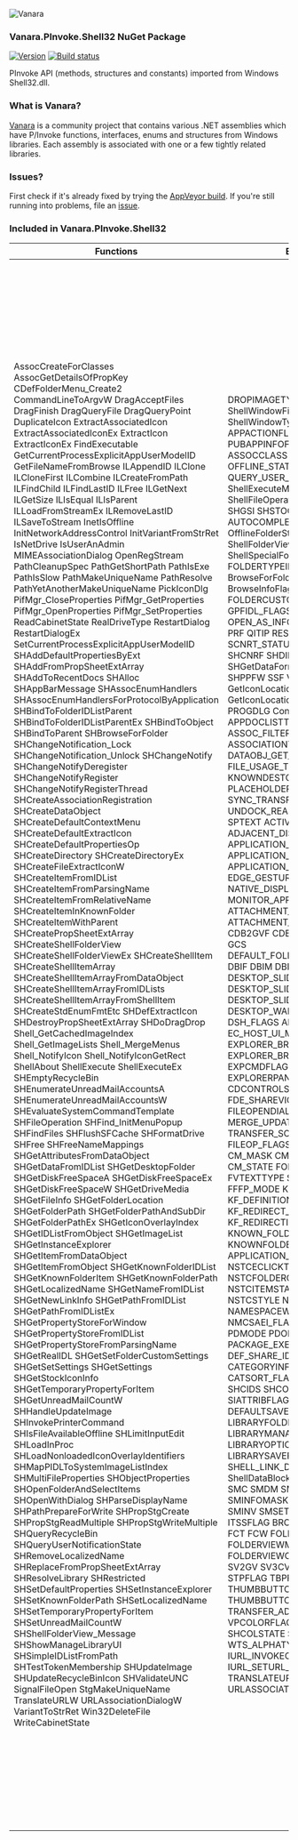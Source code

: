 ﻿![Vanara](https://raw.githubusercontent.com/dahall/Vanara/master/docs/icons/VanaraHeading.png)
### **Vanara.PInvoke.Shell32 NuGet Package**
[![Version](https://img.shields.io/nuget/v/Vanara.PInvoke.Shell32?label=NuGet&style=flat-square)](https://github.com/dahall/Vanara/releases)
[![Build status](https://img.shields.io/appveyor/build/dahall/vanara?label=AppVeyor%20build&style=flat-square)](https://ci.appveyor.com/project/dahall/vanara)

PInvoke API (methods, structures and constants) imported from Windows Shell32.dll.

### **What is Vanara?**

[Vanara](https://github.com/dahall/Vanara) is a community project that contains various .NET assemblies which have P/Invoke functions, interfaces, enums and structures from Windows libraries. Each assembly is associated with one or a few tightly related libraries.

### **Issues?**

First check if it's already fixed by trying the [AppVeyor build](https://ci.appveyor.com/nuget/vanara-prerelease).
If you're still running into problems, file an [issue](https://github.com/dahall/Vanara/issues).

### **Included in Vanara.PInvoke.Shell32**

Functions | Enumerations | Structures | Interfaces
--- | --- | --- | ---
AssocCreateForClasses AssocGetDetailsOfPropKey CDefFolderMenu_Create2 CommandLineToArgvW DragAcceptFiles DragFinish DragQueryFile DragQueryPoint DuplicateIcon ExtractAssociatedIcon ExtractAssociatedIconEx ExtractIcon ExtractIconEx FindExecutable GetCurrentProcessExplicitAppUserModelID GetFileNameFromBrowse ILAppendID ILClone ILCloneFirst ILCombine ILCreateFromPath ILFindChild ILFindLastID ILFree ILGetNext ILGetSize ILIsEqual ILIsParent ILLoadFromStreamEx ILRemoveLastID ILSaveToStream InetIsOffline InitNetworkAddressControl InitVariantFromStrRet IsNetDrive IsUserAnAdmin MIMEAssociationDialog OpenRegStream PathCleanupSpec PathGetShortPath PathIsExe PathIsSlow PathMakeUniqueName PathResolve PathYetAnotherMakeUniqueName PickIconDlg PifMgr_CloseProperties PifMgr_GetProperties PifMgr_OpenProperties PifMgr_SetProperties ReadCabinetState RealDriveType RestartDialog RestartDialogEx SetCurrentProcessExplicitAppUserModelID SHAddDefaultPropertiesByExt SHAddFromPropSheetExtArray SHAddToRecentDocs SHAlloc SHAppBarMessage SHAssocEnumHandlers SHAssocEnumHandlersForProtocolByApplication SHBindToFolderIDListParent SHBindToFolderIDListParentEx SHBindToObject SHBindToParent SHBrowseForFolder SHChangeNotification_Lock SHChangeNotification_Unlock SHChangeNotify SHChangeNotifyDeregister SHChangeNotifyRegister SHChangeNotifyRegisterThread SHCreateAssociationRegistration SHCreateDataObject SHCreateDefaultContextMenu SHCreateDefaultExtractIcon SHCreateDefaultPropertiesOp SHCreateDirectory SHCreateDirectoryEx SHCreateFileExtractIconW SHCreateItemFromIDList SHCreateItemFromParsingName SHCreateItemFromRelativeName SHCreateItemInKnownFolder SHCreateItemWithParent SHCreatePropSheetExtArray SHCreateShellFolderView SHCreateShellFolderViewEx SHCreateShellItem SHCreateShellItemArray SHCreateShellItemArrayFromDataObject SHCreateShellItemArrayFromIDLists SHCreateShellItemArrayFromShellItem SHCreateStdEnumFmtEtc SHDefExtractIcon SHDestroyPropSheetExtArray SHDoDragDrop Shell_GetCachedImageIndex Shell_GetImageLists Shell_MergeMenus Shell_NotifyIcon Shell_NotifyIconGetRect ShellAbout ShellExecute ShellExecuteEx SHEmptyRecycleBin SHEnumerateUnreadMailAccountsA SHEnumerateUnreadMailAccountsW SHEvaluateSystemCommandTemplate SHFileOperation SHFind_InitMenuPopup SHFindFiles SHFlushSFCache SHFormatDrive SHFree SHFreeNameMappings SHGetAttributesFromDataObject SHGetDataFromIDList SHGetDesktopFolder SHGetDiskFreeSpaceA SHGetDiskFreeSpaceEx SHGetDiskFreeSpaceW SHGetDriveMedia SHGetFileInfo SHGetFolderLocation SHGetFolderPath SHGetFolderPathAndSubDir SHGetFolderPathEx SHGetIconOverlayIndex SHGetIDListFromObject SHGetImageList SHGetInstanceExplorer SHGetItemFromDataObject SHGetItemFromObject SHGetKnownFolderIDList SHGetKnownFolderItem SHGetKnownFolderPath SHGetLocalizedName SHGetNameFromIDList SHGetNewLinkInfo SHGetPathFromIDList SHGetPathFromIDListEx SHGetPropertyStoreForWindow SHGetPropertyStoreFromIDList SHGetPropertyStoreFromParsingName SHGetRealIDL SHGetSetFolderCustomSettings SHGetSetSettings SHGetSettings SHGetStockIconInfo SHGetTemporaryPropertyForItem SHGetUnreadMailCountW SHHandleUpdateImage SHInvokePrinterCommand SHIsFileAvailableOffline SHLimitInputEdit SHLoadInProc SHLoadNonloadedIconOverlayIdentifiers SHMapPIDLToSystemImageListIndex SHMultiFileProperties SHObjectProperties SHOpenFolderAndSelectItems SHOpenWithDialog SHParseDisplayName SHPathPrepareForWrite SHPropStgCreate SHPropStgReadMultiple SHPropStgWriteMultiple SHQueryRecycleBin SHQueryUserNotificationState SHRemoveLocalizedName SHReplaceFromPropSheetExtArray SHResolveLibrary SHRestricted SHSetDefaultProperties SHSetInstanceExplorer SHSetKnownFolderPath SHSetLocalizedName SHSetTemporaryPropertyForItem SHSetUnreadMailCountW SHShellFolderView_Message SHShowManageLibraryUI SHSimpleIDListFromPath SHTestTokenMembership SHUpdateImage SHUpdateRecycleBinIcon SHValidateUNC SignalFileOpen StgMakeUniqueName TranslateURLW URLAssociationDialogW VariantToStrRet Win32DeleteFile WriteCabinetState                                                                     | DROPIMAGETYPE FD_FLAGS ShellWindowFindWindowOptions ShellWindowTypeConstants TI_FLAGS APPACTIONFLAGS APPINFODATAFLAGS PUBAPPINFOFLAGS ABE ABM ABN ABS ASSOCCLASS NIF NIIF NIM NIN NIS OFFLINE_STATUS PRINTACTION QUERY_USER_NOTIFICATION_STATE ShellExecuteMaskFlags ShellFileOperation SHERB SHGFI SHGNLI SHGSI SHSTOCKICONID AUTOCOMPLETEOPTIONS OfflineFolderStatus ShellFolderViewOptions ShellSpecialFolderConstants BHID FOLDERTYPEID BrowseForFolderMessages BrowseInfoFlag CLOSEPROPS CSIDL FCS FOLDERCUSTOMSETTINGSMASK GPFIDL_FLAGS MM OFASI OPEN_AS_INFO_FLAGS OPENPROPS PCS PRF QITIP RESTRICTIONS SCNRT_STATUS SHARD SHCNE SHCNF SHCNRF SHDID SHFMT_ID SHFMT_OPT SHGetDataFormat SHGFP SHIL SHOP SHPPFW SSF VALIDATEUNC GetIconLocationFlags GetIconLocationResultFlags PDTIMER PROGDLG ControlPanelItem CPVIEW APPDOCLISTTYPE ARCONTENT ASSOC_FILTER ASSOCIATIONLEVEL ASSOCIATIONTYPE DATAOBJ_GET_ITEM_FLAGS FILE_USAGE_TYPE KNOWNDESTCATEGORY OF_CAP PLACEHOLDER_STATES SLGP SVGIO SYNC_TRANSFER_STATUS UNDOCK_REASON SPBEGINF SPINITF SPTEXT ACTIVATEOPTIONS ADJACENT_DISPLAY_EDGES APPLICATION_VIEW_MIN_WIDTH APPLICATION_VIEW_ORIENTATION APPLICATION_VIEW_STATE EDGE_GESTURE_KIND NATIVE_DISPLAY_ORIENTATION MONITOR_APP_VISIBILITY ATTACHMENT_ACTION ATTACHMENT_PROMPT CDBE_ACTIONS CDB2GVF CDB2N CDBOSC CMF CMIC GCS DEFAULT_FOLDER_MENU_RESTRICTIONS DBIF DBIM DBIMF DESKTOP_SLIDESHOW_DIRECTION DESKTOP_SLIDESHOW_OPTIONS DESKTOP_SLIDESHOW_STATE DESKTOP_WALLPAPER_POSITION DSH_FLAGS AHE_TYPE EC_HOST_UI_MODE EXPLORER_BROWSER_FILL_FLAGS EXPLORER_BROWSER_OPTIONS EXPCMDFLAGS EXPCMDSTATE EXPLORERPANESTATE IEIFLAG CDCONTROLSTATEF FDAP FDE_SHAREVIOLATION_RESPONSE FILEOPENDIALOGOPTIONS MERGE_UPDATE_STATUS TRANSFER_SOURCE_FLAGS FILEOP_FLAGS CM_ENUM_FLAGS CM_MASK CM_SET_WIDTH_VALUE CM_STATE FOLDERLOGICALVIEWMODE FVTEXTTYPE SORTDIRECTION FFFP_MODE KF_CATEGORY KF_DEFINITION_FLAGS KF_REDIRECT_FLAGS KF_REDIRECTION_CAPABILITIES KNOWN_FOLDER_FLAG KNOWNFOLDERID APPLICATION_VIEW_SIZE_PREFERENCE NSTCECLICKTYPE NSTCEHITTEST NSTCFOLDERCAPABILITIES NSTCGNI NSTCITEMSTATE NSTCROOTSTYLE NSTCSTYLE NSTCSTYLE2 NAMESPACEWALKFLAG NMCII_FLAGS NMCSAEI_FLAGS NWMF OPPROGDLGF PDMODE PDOPSTATUS SPACTION PACKAGE_EXECUTION_STATE DEF_SHARE_ID SHARE_ROLE CATEGORYINFO_FLAGS CATSORT_FLAGS FOLDER_ENUM_MODE SHCIDS SHCONTF SHGDNF ISIOI SFGAO SIATTRIBFLAGS SICHINTF SIGDN SIIGBF DEFAULTSAVEFOLDERTYPE LIBRARYFOLDERFILTER LIBRARYMANAGEDIALOGOPTIONS LIBRARYOPTIONFLAGS LIBRARYSAVEFLAGS SHELL_LINK_DATA_FLAGS ShellDataBlockSignature SLR_FLAGS SMC SMDM SMINFOFLAGS SMINFOMASK SMINFOTYPE SMINIT SMINV SMSET EXPPS IRTIR_TASK ITSSFLAG BROWSERFRAMEOPTIONS FCT FCW FOLDERFLAGS FOLDERVIEWMODE FOLDERVIEWOPTIONS SBSP SFVM SV2GV SV3CVW3_FLAGS SVSIF SVUIA STPFLAG TBPFLAG THUMBBUTTONFLAGS THUMBBUTTONMASK TRANSFER_ADVISE_STATE VPCOLORFLAGS VPWATERMARKFLAGS SHCOLSTATE STRRET_TYPE WTS_ALPHATYPE IURL_INVOKECOMMAND_FLAGS IURL_SETURL_FLAGS TRANSLATEURL_IN_FLAGS URLASSOCIATIONDIALOG_IN_FLAGS                                             | CIDA DROPDESCRIPTION DROPFILES FILE_ATTRIBUTES_ARRAY FILEDESCRIPTOR FILEGROUPDESCRIPTOR NETRESOURCE NRESARRAY SHDRAGIMAGE NOTIFICATION_USER_INPUT_DATA APPCATEGORYINFO APPCATEGORYINFOLIST APPINFODATA PUBAPPINFO SLOWAPPINFO APPBARDATA ASSOCIATIONELEMENT NOTIFYICONDATA NOTIFYICONIDENTIFIER SHELLEXECUTEINFO SHFILEINFO SHFILEOPSTRUCT SHQUERYRBINFO SHSTOCKICONINFO BROWSEINFO CABINETSTATE COORD CSFV DATABLOCKHEADER DEFCONTEXTMENU EXP_DARWIN_LINK EXP_SPECIAL_FOLDER EXP_SZ_LINK HLOCK HPIF HPSXA NT_CONSOLE_PROPS NT_FE_CONSOLE_PROPS OPENASINFO PROPPRG SFV_CREATE SHChangeNotifyEntry SHDESCRIPTIONID SHELLFLAGSTATE SHELLSTATE SHFOLDERCUSTOMSETTINGS CMINVOKECOMMANDINFOEX DESKBANDINFO COMDLG_FILTERSPEC CM_COLUMNINFO SORTCOLUMN KNOWNFOLDER_DEFINITION NSTCCUSTOMDRAW PERSIST_FOLDER_TARGET_INFO PREVIEWHANDLERFRAMEINFO CATEGORY_INFO EXTRASEARCH SHELL_ITEM_RESOURCE SMDATA FOLDERSETTINGS PFOLDERSETTINGS SV2CVW2_PARAMS THUMBBUTTON ITEMIDLIST SHELLDETAILS SHITEMID STRRET URLINVOKECOMMANDINFO                                                                                                                                                                                                    | IDestinationStreamFactory IShellWindows ITranscodeImage IInputPanelConfiguration IInputPanelInvocationConfiguration INotificationActivationCallback IObjectArray IObjectCollection IAppPublisher IEnumPublishedApps IPublishedApp IPublishedApp2 IShellApp DFConstraint DShellFolderViewEvents Folder Folder2 Folder3 FolderItem FolderItem2 FolderItems FolderItems2 FolderItems3 FolderItemVerb FolderItemVerbs IAutoComplete IAutoComplete2 IFileSearchBand IFolderViewOC INewWDEvents IShellDispatch IShellDispatch2 IShellDispatch3 IShellDispatch4 IShellDispatch5 IShellDispatch6 IShellFolderViewDual IShellFolderViewDual2 IShellFolderViewDual3 IShellLinkDual IShellLinkDual2 IWebWizardHost IWebWizardHost2 IExtractIconA IExtractIconW IProgressDialog IOpenControlPanel IApplicationAssociationRegistration IApplicationDestinations IApplicationDocumentLists IDefaultExtractIconInit IEnumIDList IEnumFullIDList IFileIsInUse IFileSystemBindData IFileSystemBindData2 IPersistIDList IQueryInfo IAccessibilityDockingService IAccessibilityDockingServiceCallback IAccessibleObject IActionProgress IActionProgressDialog IAppActivationUIInfo IApplicationActivationManager IApplicationDesignModeSettings IApplicationDesignModeSettings2 IAppVisibility IAppVisibilityEvents IAssocHandler IAssocHandlerInvoker IEnumAssocHandlers IAttachmentExecute IAutoCompleteDropDown ICDBurn ICDBurnExt ICommDlgBrowser ICommDlgBrowser3 IFolderFilter IFolderFilterSite IContextMenu IContextMenu2 IContextMenu3 IContextMenuCB ICopyHookA ICopyHookW ICreateProcessInputs ICreatingProcess IDataObjectProvider IDataTransferManagerInterop IDefaultFolderMenuInitialize IDelegateFolder IDeskBand IDeskBand2 IDesktopWallpaper IDockingWindow IDragSourceHelper IDragSourceHelper2 IDropTargetHelper IEnumerableView IEnumReadyCallback IEnumObjects IExecuteCommand IExecuteCommandHost IExecuteCommandApplicationHostEnvironment IInitializeCommand IExplorerBrowser IExplorerBrowserEvents IEnumExplorerCommand IExplorerCommand IExplorerCommandProvider IExplorerCommandState IExplorerPaneVisibility IExtractImage IExtractImage2 IFileDialog IFileDialog2 IFileDialogControlEvents IFileDialogCustomize IFileDialogEvents IFileOpenDialog IFileOperationProgressSink IFileSaveDialog IFileSyncMergeHandler IModalWindow IFileOperation IColumnManager IFolderView IFolderView2 IFolderViewHost IFolderViewSettings IResultsFolder IFrameworkInputPane IFrameworkInputPaneHandler IHandlerActivationHost IHandlerInfo IHandlerInfo2 IDynamicHWHandler IHWEventHandler IHWEventHandler2 IQueryCancelAutoPlay IQueryContinue IUserNotification2 IUserNotificationCallback IImageRecompress IInitializeWithBindCtx IInitializeWithFile IInitializeWithItem IInitializeWithPropertyStore IInitializeWithStream IInitializeWithWindow IInputObject IInputObject2 IInputObjectSite IInsertItem IItemNameLimits IKnownFolder IKnownFolderManager ILaunchSourceAppUserModelId ILaunchSourceViewSizePreference ILaunchTargetViewSizePreference ILaunchTargetMonitor INameSpaceTreeAccessible INameSpaceTreeControl INameSpaceTreeControl2 INameSpaceTreeControlDropHandler INameSpaceTreeControlEvents INameSpaceTreeControlFolderCapabilities INamespaceWalk INamespaceWalkCB INamespaceWalkCB2 INewMenuClient INewWindowManager IObjectProvider IObjectWithAppUserModelId IObjectWithBackReferences IObjectWithCancelEvent IObjectWithProgId IObjectWithSelection IIOCancelInformation IOperationsProgressDialog IPackageDebugSettings IPackageDebugSettings2 IPackageExecutionStateChangeNotification IParentAndItem IPersistFolder IPersistFolder2 IPersistFolder3 IPreviewHandler IPreviewHandlerFrame IPreviewHandlerVisuals IPreviousVersionsInfo ICurrentItem IDelegateItem IDisplayItem IIdentityName IPreviewItem IRelatedItem ITransferMediumItem IViewStateIdentityItem IRemoteComputer ISearchBoxInfo IProfferService IServiceProvider ISharingConfigurationManager IShellExtInit ICategorizer ICategoryProvider IEnumExtraSearch IObjectWithFolderEnumMode IShellFolder IShellFolder2 IShellIcon IShellIconOverlayIdentifier IEnumShellItems IParseAndCreateItem IShellItem IShellItem2 IShellItemArray IShellItemImageFactory IShellItemFilter IEnumResources IShellItemResources IShellLibrary IResolveShellLink IShellLinkDataList IShellLinkW IShellMenu IShellMenuCallback IShellPropSheetExt IRunnableTask IShellTaskScheduler IBrowserFrameOptions IFolderViewOptions IShellBrowser IShellFolderViewCB IShellView IShellView2 IShellView3 IStartMenuPinnedList IStorageProviderBanners IStorageProviderCopyHook IStreamAsync IStreamUnbufferedInfo ICustomDestinationList ITaskbarList ITaskbarList2 ITaskbarList3 ITaskbarList4 IThumbnailHandlerFactory ITransferAdviseSink ITransferDestination ITransferSource IUpdateIDList IUserAccountChangeCallback IUserNotification IVirtualDesktopManager IVisualProperties IStorageProviderPropertyHandler IStorageProviderHandler IThumbnailProvider IUniformResourceLocator 
